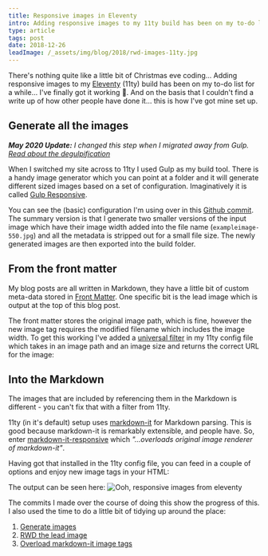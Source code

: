 ```yaml
---
title: Responsive images in Eleventy
intro: Adding responsive images to my 11ty build has been on my to-do list for a while… I've finally got it working 🎉
type: article
tags: post
date: 2018-12-26
leadImage: /_assets/img/blog/2018/rwd-images-11ty.jpg
---
```


There's nothing quite like a little bit of Christmas eve coding… Adding responsive images to my [Eleventy](https://www.11ty.io/) (11ty) build has been on my to-do list for a while… I've finally got it working 🎉. And on the basis that I couldn't find a write up of how other people have done it… this is how I've got mine set up.

## Generate all the images

_**May 2020 Update:** I changed this step when I migrated away from Gulp. [Read about the degulpification](/blog/2020/degulpification/)_

When I switched my site across to 11ty I used Gulp as my build tool. There is a handy image generator which you can point at a folder and it will generate different sized images based on a set of configuration. Imaginatively it is called [Gulp Responsive](https://www.npmjs.com/package/gulp-responsive).

You can see the (basic) configuration I'm using over in this [Github commit](https://github.com/jamesdoc/jamesdoc.com/blob/586e6e107ad8f83669831d7df73fe58af2bec676/gulpfile.js#L31-L53). The summary version is that I generate two smaller versions of the input image which have their image width added into the file name (`exampleimage-550.jpg`) and all the metadata is stripped out for a small file size. The newly generated images are then exported into the build folder.

## From the front matter

My blog posts are all written in Markdown, they have a little bit of custom meta-data stored in [Front Matter](https://www.11ty.io/docs/data-frontmatter/). One specific bit is the lead image which is output at the top of this blog post.

The front matter stores the original image path, which is fine, however the new image tag requires the modified filename which includes the image width. To get this working I've added a [universal filter](https://www.11ty.io/docs/filters/#universal-filters) in my 11ty config file which takes in an image path and an image size and returns the correct URL for the image:

<script src="https://gist.github.com/jamesdoc/a6b6c38b0b7e6addc1611c833dc7513e.js"></script>

## Into the Markdown

The images that are included by referencing them in the Markdown is different - you can't fix that with a filter from 11ty.

11ty (in it's default) setup uses [markdown-it](https://markdown-it.github.io/) for Markdown parsing. This is good because markdown-it is remarkably extensible, and people have. So, enter [markdown-it-responsive](https://www.npmjs.com/package/@gerhobbelt/markdown-it-responsive) which _"…overloads original image renderer of markdown-it"_.

Having got that installed in the 11ty config file, you can feed in a couple of options and enjoy new image tags in your HTML:

<script src="https://gist.github.com/jamesdoc/6e558599d462977aa3f32873662bc110.js"></script>

The output can be seen here:
![Ooh, responsive images from eleventy](/_assets/img/blog/2018/rwd-images-11ty.jpg)

The commits I made over the course of doing this show the progress of this. I also used the time to do a little bit of tidying up around the place:

1. [Generate images](https://github.com/jamesdoc/jamesdoc.com/commit/6d25c00d73071d004501044523e94b35ce119ef8)
2. [RWD the lead image](https://github.com/jamesdoc/jamesdoc.com/commit/7241215de159da6b2de7fcfb019bfb66de1f5691)
3. [Overload markdown-it image tags](https://github.com/jamesdoc/jamesdoc.com/commit/36f1c3972ba7837050d30cea485f977a5fe286bd)
